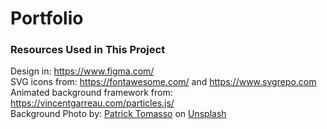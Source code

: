 # Portfolio

### Resources Used in This Project

Design in: https://www.figma.com/ <br />
SVG icons from: https://fontawesome.com/ and https://www.svgrepo.com  <br />
Animated background framework from: https://vincentgarreau.com/particles.js/ <br />
Background Photo by: <a href="https://unsplash.com/@impatrickt?utm_source=unsplash&utm_medium=referral&utm_content=creditCopyText">Patrick Tomasso</a> on <a href="https://unsplash.com/s/photos/news-paper?utm_source=unsplash&utm_medium=referral&utm_content=creditCopyText">Unsplash</a>
